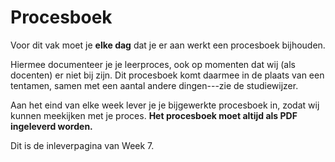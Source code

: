 # Procesboek

Voor dit vak moet je **elke dag** dat je er aan werkt een procesboek bijhouden.

Hiermee documenteer je je leerproces, ook op momenten dat wij (als docenten) er niet bij zijn. Dit procesboek komt daarmee in de plaats van een tentamen, samen met een aantal andere dingen---zie de studiewijzer.

Aan het eind van elke week lever je je bijgewerkte procesboek in, zodat wij kunnen meekijken met je proces. **Het procesboek moet altijd als PDF ingeleverd worden.**

Dit is de inleverpagina van Week 7.
